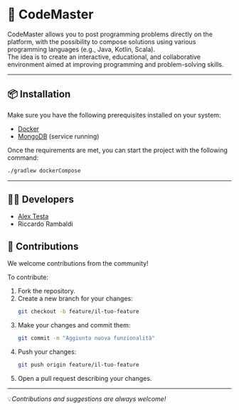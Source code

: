 # 🚀 CodeMaster

CodeMaster allows you to post programming problems directly on the platform, with the possibility to compose solutions using various programming languages (e.g., Java, Kotlin, Scala).  
The idea is to create an interactive, educational, and collaborative environment aimed at improving programming and problem-solving skills.

---

## 📦 Installation

Make sure you have the following prerequisites installed on your system:

- [Docker](https://docs.docker.com/get-docker/)
- [MongoDB](https://www.mongodb.com/try/download/community) (service running)

Once the requirements are met, you can start the project with the following command:

```bash
./gradlew dockerCompose
```

---
## 👨‍💻 Developers
- [Alex Testa](https://www.instagram.com/alextesta._)
- Riccardo Rambaldi

## 🤝 Contributions
We welcome contributions from the community!

To contribute:

1. Fork the repository.
2. Create a new branch for your changes:
   ```bash
   git checkout -b feature/il-tuo-feature
   ```
3. Make your changes and commit them:
    ````bash
    git commit -m "Aggiunta nuova funzionalità"
    ````
4. Push your changes:
    ```bash
    git push origin feature/il-tuo-feature
    ```
5. Open a pull request describing your changes.
---
💡*Contributions and suggestions are always welcome!*